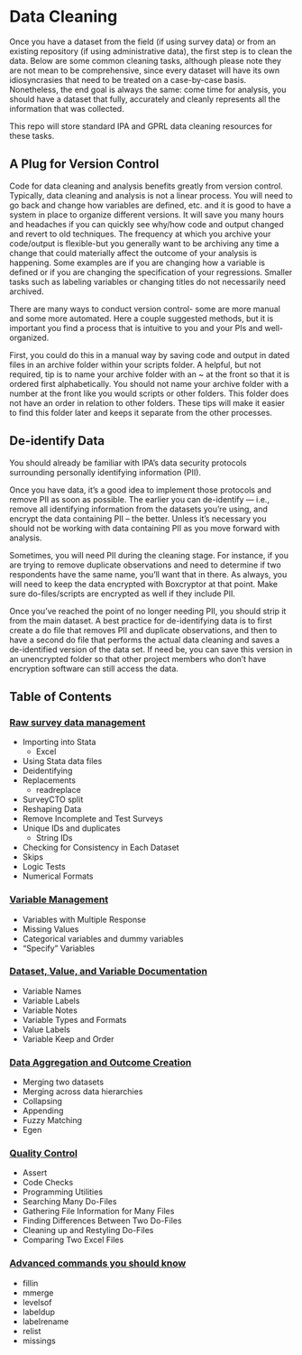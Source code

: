 # Data Cleaning

Once you have a dataset from the field (if using survey data) or from an existing repository (if using administrative data), the first step is to clean the data. Below are some common cleaning tasks, although please note they are not mean to be comprehensive, since every dataset will have its own idiosyncrasies that need to be treated on a case-by-case basis. Nonetheless, the end goal is always the same: come time for analysis, you should have a dataset that fully, accurately and cleanly represents all the information that was collected. 

This repo will store standard IPA and GPRL data cleaning resources for these tasks.

## A Plug for Version Control

Code for data cleaning and analysis benefits greatly from version control. Typically, data cleaning and analysis is not a linear process. You will need to go back and change how variables are defined, etc. and it is good to have a system in place to organize different versions.  It will save you many hours and headaches if you can quickly see why/how code and output changed and revert to old techniques.  The frequency at which you archive your code/output is flexible-but you generally want to be archiving any time a change that could materially affect the outcome of your analysis is happening. Some examples are if you are changing how a variable is defined or if you are changing the specification of your regressions. Smaller tasks such as labeling variables or changing titles do not necessarily need archived. 

There are many ways to conduct version control- some are more manual and some more automated. Here a couple suggested methods, but it is important you find a process that is intuitive to you and your PIs and well-organized. 

First, you could do this in a manual way by saving code and output in dated files in an archive folder within your scripts folder. A helpful, but not required, tip is to name your archive folder with an ~ at the front so that it is ordered first alphabetically. You should not name your archive folder with a number at the front like you would scripts or other folders. This folder does not have an order in relation to other folders. These tips will make it easier to find this folder later and keeps it separate from the other processes.   

## De-identify Data

You should already be familiar with IPA’s data security protocols surrounding personally identifying information (PII).

Once you have data, it’s a good idea to implement those protocols and remove PII as soon as possible. The earlier you can de-identify — i.e., remove all identifying information from the datasets you’re using, and encrypt the data containing PII – the better. Unless it’s necessary you should not be working with data containing PII as you move forward with analysis.

Sometimes, you will need PII during the cleaning stage. For instance, if you are trying to remove duplicate observations and need to determine if two respondents have the same name, you’ll want that in there. As always, you will need to keep the data encrypted with Boxcryptor at that point. Make sure do-files/scripts are encrypted as well if they include PII. 

Once you’ve reached the point of no longer needing PII, you should strip it from the main dataset. A best practice for de-identifying data is to first create a do file that removes PII and duplicate observations, and then to have a second do file that performs the actual data cleaning and saves a de-identified version of the data set. If need be, you can save this version in an unencrypted folder so that other project members who don’t have encryption software can still access the data. 

## Table of Contents

### [Raw survey data management](https://github.com/PovertyAction/guides/tree/master/CleaningGuide/01%20Raw%20Survey%20Data%20Management)
- Importing into Stata
  - Excel 
- Using Stata data files 
- Deidentifying
- Replacements
  - readreplace 
- SurveyCTO split
- Reshaping Data
- Remove Incomplete and Test Surveys
- Unique IDs and duplicates
  - String IDs
- Checking for Consistency in Each Dataset
- Skips
- Logic Tests
- Numerical Formats 

### [Variable Management](https://github.com/PovertyAction/guides/tree/master/CleaningGuide/02%20Variable%20Management)
- Variables with Multiple Response
- Missing Values
- Categorical variables and dummy variables
- “Specify” Variables 

### [Dataset, Value, and Variable Documentation](https://github.com/PovertyAction/guides/tree/master/CleaningGuide/03%20Dataset%2C%20Value%2C%20and%20Variable%20Documentation)
- Variable Names  
- Variable Labels
- Variable Notes
- Variable Types and Formats
- Value Labels  
- Variable Keep and Order

### [Data Aggregation and Outcome Creation](https://github.com/PovertyAction/guides/tree/master/CleaningGuide/04%20Data%20Aggregation%20and%20Outcome%20Creation)
- Merging two datasets 
- Merging across data hierarchies 
- Collapsing 
- Appending 
- Fuzzy Matching 
- Egen 

### [Quality Control](https://github.com/PovertyAction/guides/tree/master/CleaningGuide/05%20Quality%20Control)
- Assert 
- Code Checks
- Programming Utilities
- Searching Many Do-Files
- Gathering File Information for Many Files
- Finding Differences Between Two Do-Files
- Cleaning up and Restyling Do-Files  
- Comparing Two Excel Files

### [Advanced commands you should know](https://github.com/PovertyAction/guides/tree/master/CleaningGuide/06%20Useful%20Commands)
- fillin
- mmerge 
- levelsof
- labeldup 
- labelrename 
- relist 
- missings

